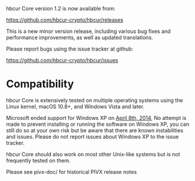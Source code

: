 hbcur Core version 1.2 is now available from:

  <https://github.com/hbcur-crypto/hbcur/releases>

This is a new minor version release, including various bug fixes and
performance improvements, as well as updated translations.

Please report bugs using the issue tracker at github:

  <https://github.com/hbcur-crypto/hbcur/issues>

Compatibility
==============

hbcur Core is extensively tested on multiple operating systems using
the Linux kernel, macOS 10.8+, and Windows Vista and later.

Microsoft ended support for Windows XP on [April 8th, 2014](https://www.microsoft.com/en-us/WindowsForBusiness/end-of-xp-support),
No attempt is made to prevent installing or running the software on Windows XP, you
can still do so at your own risk but be aware that there are known instabilities and issues.
Please do not report issues about Windows XP to the issue tracker.

hbcur Core should also work on most other Unix-like systems but is not
frequently tested on them.

Please see pivx-doc/ for historical PIVX release notes
